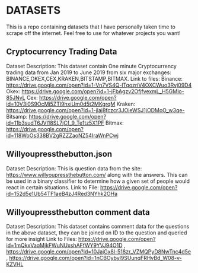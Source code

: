 # DATASETS
This is a repo containing datasets that I have personally taken time to scrape off the internet. Feel free to use for whatever projects you  want!

## Cryptocurrency Trading Data
Dataset Description: This dataset contain One minute Cryptocurrency trading data from Jan 2019 to June 2019 from six major exchanges: BINANCE,OKEX,CEX,KRAKEN,BITSTAMP,BITMAX.
Link to files:
Binance: https://drive.google.com/open?id=1-Vn7VS4Q-lTqozriV4OXCWuo3Rvj09D4
Okex: https://drive.google.com/open?id=1-jFbAgzv2OfjfvexmL_H5GMlo-85JNvL
Cex: https://drive.google.com/open?id=10V3i0S9OcMi5ZTl9hxiUm0d5t2MKgrqM
Kraken: https://drive.google.com/open?id=1-jlaj8fczcr3JOieWSJ1jODMoO_w3qe-
Bitsamp: https://drive.google.com/open?id=11b3sudT6JVl18SL7jCf_9_Te1tz5X1PF
Bitmax: https://drive.google.com/open?id=118WoOs338BV2gRZZZaoNZ54IraWnPCwj


## Willyoupressthebutton.json
Dataset Description:
This is question data from the site: https://www.willyoupressthebutton.com/ along with the answers. This can be used in a binary classifier to determine how a given set of people would react in certain situations.
Link to File: https://drive.google.com/open?id=152d5e1Ub54TF1aeB4zJ4Red3NYhk2OHa


## Willyoupressthebutton comment data
Dataset Description: This dataset contains comment data for the questions in the above dataset, they can be joined on ID to the question and queried for more insight
Link to Files: https://drive.google.com/open?id=1mQkxVaqMjkFWuNUxshAFfWY9YVJ94O1D , https://drive.google.com/open?id=10JajGx8l-518zr_VZMQPyD8NwTnc4d5e , https://drive.google.com/open?id=1nCBOybyl9SUunqFRHvBd_W08-v-KZVHL
